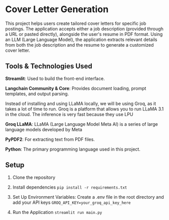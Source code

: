 # Cover Letter Generation
This project helps users create tailored cover letters for specific job postings. The application accepts either a job description (provided through a URL or pasted directly), alongside the user's resume in PDF format. Using an LLM (Large Language Model), the application extracts relevant details from both the job description and the resume to generate a customized cover letter.

## Tools & Technologies Used
**Streamlit**: Used to build the front-end interface.

**Langchain Community & Core**: Provides document loading, prompt templates, and output parsing.

Instead of installing and using LLaMA locally, we will be using Groq, as it takes a lot of time to run. Groq is a platform that allows you to run LLaMA 3.1 in the cloud. The inference is very fast because they use LPU

**Groq LLaMA**: LLaMA (Large Language Model Meta AI) is a series of large language models developed by Meta

**PyPDF2**: For extracting text from PDF files.

**Python**: The primary programming language used in this project.

## Setup

1. Clone the repository

2. Install dependencies
```pip install -r requirements.txt```

3. Set Up Environment Variables: Create a .env file in the root directory and add your API keys 
```GROQ_API_KEY=your_groq_api_key_here```

4. Run the Application ```streamlit run main.py```

